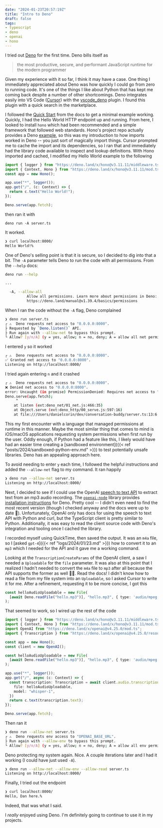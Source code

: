 ```yaml
---
date: "2024-01-23T20:57:19Z"
title: "Intro to Deno"
draft: false
tags:
- typescript
- deno
- openai
- hono
---
```


I tried out [Deno](https://deno.com/) for the first time.
Deno bills itself as

> the most productive, secure, and performant JavaScript runtime for the modern programmer

Given my experience with it so far, I think it may have a case.
One thing I immediately appreciated about Deno was how quickly I could go from zero to running code.
It's one of the things I like about Python that has kept me coming back despite a number of other shortcomings.
Deno integrates easily into VS Code ([Cursor](https://cursor.sh/)) with the [vscode_deno](https://github.com/denoland/vscode_deno) plugin.
I found this plugin with a quick search in the marketplace.

I followed the [Quick Start](https://docs.deno.com/runtime/manual) from the docs to get a minimal example working.
Quickly, I had the Hello World HTTP endpoint up and running.
From here, I looked to install `hono` which had been recommended and a simple framework that followed web standards.
Hono's project repo actually provides a Deno [example](https://github.com/honojs/examples/blob/main/deno/hello.ts), so this was my introduction to how imports worked in Deno -- you just sort of magically import things.
Cursor prompted me to cache the import and its dependencies, so I ran that and immediately had the library code available to inspect and lookup definitions.
With Hono imported and cached, I modified my Hello World example to the following

```ts
import { logger } from "https://deno.land/x/hono@v3.11.11/middleware.ts";
import { Context, Hono } from "https://deno.land/x/hono@v3.11.11/mod.ts";
const app = new Hono();

app.use("*", logger());
app.get("/", (c: Context) => {
  return c.text("Hello World!");
});

Deno.serve(app.fetch);
```

then ran it with

```
deno run -A server.ts
```

It worked.

```sh
❯ curl localhost:8000/
Hello World!%
```

One of Deno's selling point is that it is secure, so I decided to dig into that a bit.
The `-A` parameter tells Deno to run the code with all permissions.
From the `--help` docs:

```sh
deno run --help

...

  -A, --allow-all
          Allow all permissions. Learn more about permissions in Deno:
          https://deno.land/manual@v1.39.4/basics/permissions
```

When I ran the code without the `-A` flag, Deno complained

```sh
❯ deno run server.ts
┌ ⚠️  Deno requests net access to "0.0.0.0:8000".
├ Requested by `Deno.listen()` API.
├ Run again with --allow-net to bypass this prompt.
└ Allow? [y/n/A] (y = yes, allow; n = no, deny; A = allow all net permissions) >
```

I entered `y` so it worked

```sh
┌ ⚠️  Deno requests net access to "0.0.0.0:8000".
✅ Granted net access to "0.0.0.0:8000".
Listening on http://localhost:8000/
```

I tried again entering `n` and it crashed

```sh
┌ ⚠️  Deno requests net access to "0.0.0.0:8000".
❌ Denied net access to "0.0.0.0:8000".
error: Uncaught (in promise) PermissionDenied: Requires net access to "0.0.0.0:8000", run again with the --allow-net flag
Deno.serve(app.fetch);
     ^
    at listen (ext:deno_net/01_net.js:466:35)
    at Object.serve (ext:deno_http/00_serve.js:597:16)
    at file:///Users/danielcorin/dev/conversation-buddy/server.ts:13:6
```

This my first encounter with a language that managed permissions at runtime in this manner.
Maybe the most similar thing that comes to mind is iOS/macOS applications requesting system permissions when first run by the user.
Oddly enough, if Python had a feature like this, I likely would have had an easier time creating a [sandboxed environment]({{< ref "posts/2024/sandboxed-python-env.md" >}}) to test potentially unsafe libraries.
Deno has an appealing approach here.

To avoid needing to enter `y` each time, I followed the helpful instructions and added the `--allow-net` flag to my command.
It ran happily

```sh
❯ deno run --allow-net server.ts
Listening on http://localhost:8000/
```

Next, I decided to see if I could use the OpenAI [speech to text API](https://platform.openai.com/docs/guides/speech-to-text) to extract text from an mp3 audio recording.
The [`openai-node`](https://github.com/openai/openai-node) library provides [installation instructions](https://github.com/openai/openai-node#installation) for Deno.
Pretty cool -- I didn't even need to find the most recent version (though I checked anyway and the docs were up to date 🙏).
Unfortunately, OpenAI only has docs for using the speech to text API with Python and curl, but the TypeScript client is pretty similar to Python.
Additionally, it was easy to read the client source code with Deno's integration and tooling once I cached the library.

I recorded myself using QuickTime, then saved the output.
It was an `m4a` file, so I [asked `gpt-4`]({{< ref "logs/2024/01/23.md" >}}) how to convert it to an `mp3` which I needed for the API and it gave me a working command.

Looking at the `TranscriptionCreateParams` of the OpenAI client, a saw I needed a `Uploadable` for the `file` parameter.
It was also at this point that I realized I hadn't needed to convert the `m4a` file to `mp3` after all because the API supports the former as well 🤷‍♂️.
Read the docs!
I didn't know how to read a file from my file system into an `Uploadable`, so I asked Cursor to write it for me.
After a refinement, requesting it to be more concise, I got this

```ts
const helloAudioUploadable = new File(
  [await Deno.readFile("hello.mp3")], "hello.mp3", { type: 'audio/mpeg' }
);
```

That seemed to work, so I wired up the rest of the code

```ts
import { logger } from "https://deno.land/x/hono@v3.11.11/middleware.ts";
import { Context, Hono } from "https://deno.land/x/hono@v3.11.11/mod.ts";
import OpenAI from "https://deno.land/x/openai@v4.25.0/mod.ts";
import { Transcription } from "https://deno.land/x/openai@v4.25.0/resources/audio/transcriptions.ts";

const app = new Hono();
const client = new OpenAI();

const helloAudioUploadable = new File(
  [await Deno.readFile("hello.mp3")], "hello.mp3", { type: 'audio/mpeg' }
);

app.use("*", logger());
app.get("/", async (c: Context) => {
  const transcription: Transcription = await client.audio.transcriptions.create({
    file: helloAudioUploadable,
    model: "whisper-1",
  })
  return c.text(transcription.text);
});

Deno.serve(app.fetch);
```

Then ran it

```sh
❯ deno run --allow-net server.ts
┌ ⚠️  Deno requests env access to "OPENAI_BASE_URL".
├ Run again with --allow-env to bypass this prompt.
└ Allow? [y/n/A] (y = yes, allow; n = no, deny; A = allow all env permissions) >
```

Deno protecting my system again.
Nice.
A couple iterations later and I had it working (I could have just used `-A`).


```sh
❯ deno run --allow-net --allow-env --allow-read server.ts
Listening on http://localhost:8000/
```

Finally, I tried out the endpoint

```sh
❯ curl localhost:8000/
Hello, Dan here.%
```

Indeed, that was what I said.

I *really* enjoyed using Deno.
I'm definitely going to continue to use it in my projects.

